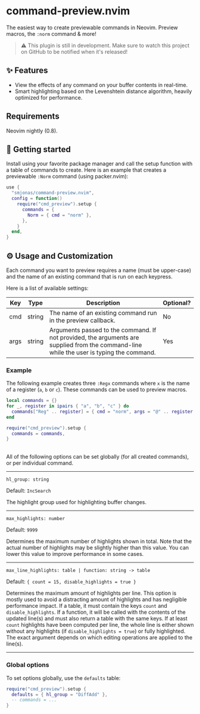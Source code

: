 # command-preview.nvim

The easiest way to create previewable commands in Neovim.
Preview macros, the `:norm` command & more!

> :warning: This plugin is still in development. Make sure to watch this project on GitHub to
> be notified when it's released!

## :sparkles: Features
- View the effects of any command on your buffer contents in real-time.
- Smart highlighting based on the Levenshtein distance algorithm, heavily optimized for performance.

## Requirements
Neovim nightly (0.8).

## :rocket: Getting started
Install using your favorite package manager and call the setup function with a table of
commands to create. Here is an example that creates a previewable `:Norm` command (using packer.nvim):
```lua
use {
  "smjonas/command-preview.nvim",
  config = function()
    require("cmd_preview").setup {
      commands = {
        Norm = { cmd = "norm" },
      },
    }
  end,
}
```

## :gear: Usage and Customization
Each command you want to preview requires a name (must be upper-case) and the name of
an existing command that is run on each keypress.

Here is a list of available settings:

| Key         | Type     | Description                                                                                                                                | Optional? |
| ----------- | -------- | ------------------------------------------------------------------------------------------------------------------------------------------ | --------- |
| cmd         | string   | The name of an existing command run in the preview callback.                                                                               | No        |
| args        | string   | Arguments passed to the command. If not provided, the arguments are supplied from the command-line while the user is typing the command.   | Yes       |

### Example
The following example creates three `:Regx` commands where `x` is the name of a register (`a`, `b` or `c`).
These commands can be used to preview macros.
```lua
local commands = {}
for _, register in ipairs { "a", "b", "c" } do
  commands["Reg" .. register] = { cmd = "norm", args = "@" .. register }
end

require("cmd_preview").setup {
  commands = commands,
}
```
\
All of the following options can be set globally (for all created commands), or per individual command.

---

`hl_group: string`

Default: `IncSearch`

The highlight group used for highlighting buffer changes.

---

`max_highlights: number`

Default: `9999`

Determines the maximum number of highlights shown in total. Note that the actual number of highlights may be slightly higher than this value.
You can lower this value to improve performance in some cases.

---

`max_line_highlights: table | function: string -> table`

Default: `{ count = 15, disable_highlights = true }`

Determines the maximum amount of highlights per line. This option is mostly used to avoid a distracting amount of highlights and has negligible performance impact.
If a table, it must contain the keys `count` and `disable_highlights`.
If a function, it will be called with the contents of the updated line(s) and must also return a table with the same keys.
If at least `count` highlights have been computed per line, the whole line is either shown without any highlights (if `disable_highlights = true`) or fully highlighted.
The exact argument depends on which editing operations are applied to the line(s).

---

### Global options

To set options globally, use the `defaults` table:
```lua
require("cmd_preview").setup {
  defaults = { hl_group = "DiffAdd" },
  -- commands = ...
}
```

